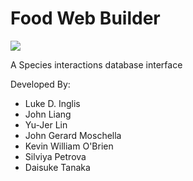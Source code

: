 Food Web Builder
==========
![](https://github.com/jjliang/databaseui/app/assets/images/logo.jpg)

A Species interactions database interface

Developed By:
- Luke D. Inglis 
- John Liang 
- Yu-Jer Lin 
- John Gerard Moschella 
- Kevin William O'Brien 
- Silviya Petrova 
- Daisuke Tanaka 

